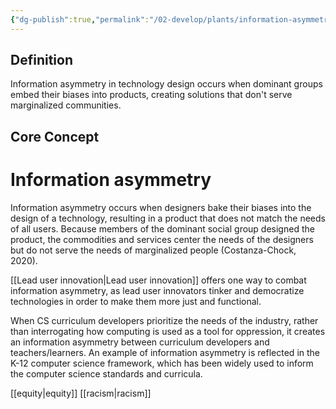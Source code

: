 ```yaml
---
{"dg-publish":true,"permalink":"/02-develop/plants/information-asymmetry/","title":"Information asymmetry","tags":["technology","equity","design","bias","social-justice"]}
---
```



## Definition
Information asymmetry in technology design occurs when dominant groups embed their biases into products, creating solutions that don't serve marginalized communities.

## Core Concept

# Information asymmetry
Information asymmetry occurs when designers bake their biases into the design of a technology, resulting in a product that does not match the needs of all users. Because members of the dominant social group designed the product, the commodities and services center the needs of the designers but do not serve the needs of marginalized people (Costanza-Chock, 2020).

[[Lead user innovation\|Lead user innovation]] offers one way to combat information asymmetry, as lead user innovators tinker and democratize technologies in order to make them more just and functional.

When CS curriculum developers prioritize the needs of the industry, rather than interrogating how computing is used as a tool for oppression, it creates an information asymmetry between curriculum developers and teachers/learners. An example of information asymmetry is reflected in the K-12 computer science framework, which has been widely used to inform the computer science standards and curricula.

[[equity\|equity]]
[[racism\|racism]]


